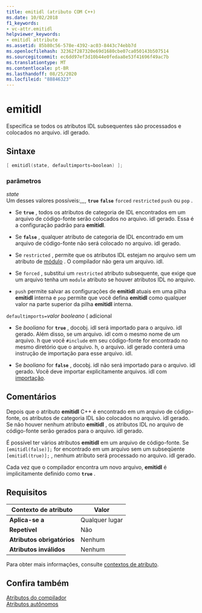 ```yaml
---
title: emitidl (atributo COM C++)
ms.date: 10/02/2018
f1_keywords:
- vc-attr.emitidl
helpviewer_keywords:
- emitidl attribute
ms.assetid: 85b80c56-578e-4392-ac03-8443c74ebb7d
ms.openlocfilehash: 32362f287320e69d1680cbe07ca050143b507514
ms.sourcegitcommit: ec6dd97ef3d10b44e0fedaa8e53f41696f49ac7b
ms.translationtype: MT
ms.contentlocale: pt-BR
ms.lasthandoff: 08/25/2020
ms.locfileid: "88846323"
---
```

# <a name="emitidl"></a>emitidl

Especifica se todos os atributos IDL subsequentes são processados e colocados no arquivo. idl gerado.

## <a name="syntax"></a>Sintaxe

```cpp
[ emitidl(state, defaultimports=boolean) ];
```

### <a name="parameters"></a>parâmetros

*state*<br/>
Um desses valores possíveis:,,,, **`true`** **`false`** `forced` `restricted` `push` ou `pop` .

- Se **`true`** , todos os atributos de categoria de IDL encontrados em um arquivo de código-fonte serão colocados no arquivo. idl gerado. Essa é a configuração padrão para **emitidl**.

- Se **`false`** , qualquer atributo de categoria de IDL encontrado em um arquivo de código-fonte não será colocado no arquivo. idl gerado.

- Se `restricted` , permite que os atributos IDL estejam no arquivo sem um atributo de [módulo](module-cpp.md) . O compilador não gera um arquivo. idl.

- Se `forced` , substitui um `restricted` atributo subsequente, que exige que um arquivo tenha um `module` atributo se houver atributos IDL no arquivo.

- `push` permite salvar as configurações de **emitidl** atuais em uma pilha **emitidl** interna e `pop` permite que você defina **emitidl** como qualquer valor na parte superior da pilha **emitidl** interna.

`defaultimports=`*valor booleano* \( adicional

- Se *booliano* for **`true`** , docobj. idl será importado para o arquivo. idl gerado. Além disso, se um arquivo. idl com o mesmo nome de um arquivo. h que você `#include` em seu código-fonte for encontrado no mesmo diretório que o arquivo. h, o arquivo. idl gerado conterá uma instrução de importação para esse arquivo. idl.

- Se *booliano* for **`false`** , docobj. idl não será importado para o arquivo. idl gerado. Você deve importar explicitamente arquivos. idl com [importação](import.md).

## <a name="remarks"></a>Comentários

Depois que o atributo **emitidl** C++ é encontrado em um arquivo de código-fonte, os atributos de categoria IDL são colocados no arquivo. idl gerado. Se não houver nenhum atributo **emitidl** , os atributos IDL no arquivo de código-fonte serão gerados para o arquivo. idl gerado.

É possível ter vários atributos **emitidl** em um arquivo de código-fonte. Se `[emitidl(false)];` for encontrado em um arquivo sem um subseqüente `[emitidl(true)];` , nenhum atributo será processado no arquivo. idl gerado.

Cada vez que o compilador encontra um novo arquivo, **emitidl** é implicitamente definido como **`true`** .

## <a name="requirements"></a>Requisitos

| Contexto de atributo | Valor |
|-|-|
|**Aplica-se a**|Qualquer lugar|
|**Repetível**|Não|
|**Atributos obrigatórios**|Nenhum|
|**Atributos inválidos**|Nenhum|

Para obter mais informações, consulte [contextos de atributo](cpp-attributes-com-net.md#contexts).

## <a name="see-also"></a>Confira também

[Atributos do compilador](compiler-attributes.md)<br/>
[Atributos autônomos](stand-alone-attributes.md)

